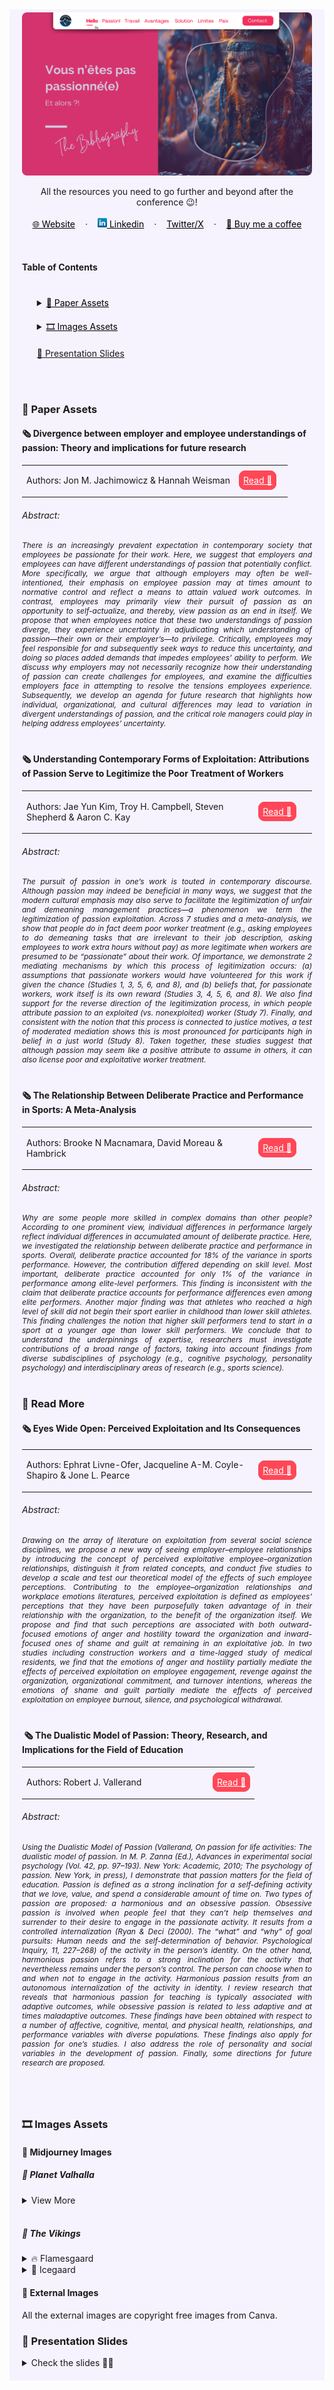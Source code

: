 <!-- RESOURCES COVER -->
[divergence-employee]: https://www.sciencedirect.com/science/article/abs/pii/S0191308522000132
[contemporary-exploitation]: https://gwern.net/doc/economics/2020-kim-2.pdf
[sport-meta]: https://www.researchgate.net/publication/281651689_The_Relationship_Between_Deliberate_Practice_and_Performance_in_Sports_A_Meta-Analysis
[wide-open]: https://journals.aom.org/doi/10.5465/amj.2017.1421
[dualistic-model]: https://link.springer.com/chapter/10.1007/978-981-287-630-0_3


<div style="background-color: #F6F3FF; padding: 20px" class="markdown-body">
<p align="center" style="margin-top: -15px">
  <a href="https://github.com/HelviraG/resources.dev-passion">
    <img style="border-radius: 8px" src="assets/images/dev_passion_cover.png" alt="Dev Passion cover" />
  </a>
</p>

  <p align="center">
    All the resources you need to go further and beyond after the conference 😉!
    <br />
    <br />
    <a href="https://helvira.dev" style="padding: 6px 12px; color: black" onmouseover="this.style.color='purple'; this.style.fontWeight=''" onmouseleave="this.style.color='black'">🌐 Website</a>
    ·
    <a href="https://linkedin.com/helvira-dev" style="padding: 6px 12px; color: black" onmouseover="this.style.color='purple';fontSize=''" onmouseleave="this.style.color='black'; this.style.fontWeight='normal'; fontSize='12px'"><img src="./assets/images/linkedin.png" width="15px"/> Linkedin</a>
    ·
    <a href="https://twitter.com/helvira_g" style="padding: 6px 12px; color: black" onmouseover="this.style.color='purple';" onmouseleave="this.style.color='black'">Twitter/X</a>
    ·
    <a href="https://www.buymeacoffee.com/helvira" style="padding: 6px 12px; color: black" onmouseover="this.style.color='purple';" onmouseleave="this.style.color='black'">🥤 Buy me a coffee</a>
  </p>

  <br />

  <!-- TABLE OF CONTENTS -->
  #### Table of Contents

  <ol style="list-style-type: none; margin-top: 40px;">
    <li>
      <!-- SCIENTIFIC PRESS SECTION -->
      <details>
        <summary>
          <a href="https://github.com/HelviraG/conferences.resources/tree/main/passion-dev#-paper-assets  " style="color: black" onmouseover="this.style.fontWeight='700';this.style.color='#6A42AB';" onmouseout="this.style.fontWeight='';this.style.color='black';">📰 Paper Assets</a>
        </summary>
          <ul style="list-style-type: none">
            <!-- USED DURING PRESENTATION SECTION -->
            <details style="margin-top: 20px">
            <summary>
              <a href="https://github.com/HelviraG/conferences.resources/tree/main/passion-dev#-paper-assets" style="color: black" onmouseover="this.style.fontWeight='700';this.style.color='#6A42AB';" onmouseout="this.style.fontWeight='';this.style.color='black';">Seen through the presentation</a>
            </summary>
            <ul style="list-style-type: none">
                <li style="margin-top: 10px">
                    <a href="https://github.com/HelviraG/conferences.resources/tree/main/passion-dev#%EF%B8%8F-divergence-between-employer-and-employee-understandings-of-passion-theory-and-implications-for-future-research" style="color: black" onmouseover="this.style.fontWeight='700';this.style.color='#6A42AB';" onmouseout="this.style.fontWeight='';this.style.color='black';">🧷 Divergence between employer and employee understandings of passion: Theory and implications for future research</a>
                </li>
                <li style="margin-top: 10px">
                    <a href="https://github.com/HelviraG/conferences.resources/tree/main/passion-dev#%EF%B8%8F-understanding-contemporary-forms-of-exploitation-attributions-of-passion-serve-to-legitimize-the-poor-treatment-of-workers" style="color: black" onmouseover="this.style.fontWeight='700';this.style.color='#6A42AB';" onmouseout="this.style.fontWeight='';this.style.color='black';">🧷 Understanding Contemporary Forms of Exploitation: Attributions of Passion Serve to Legitimize the Poor Treatment of Workers</a>
                </li>
                <li style="margin-top: 10px">
                    <a href="https://github.com/HelviraG/conferences.resources/tree/main/passion-dev#%EF%B8%8F-the-relationship-between-deliberate-practice-and-performance-in-sports-a-meta-analysis" style="color: black" onmouseover="this.style.fontWeight='700';this.style.color='#6A42AB';" onmouseout="this.style.fontWeight='';this.style.color='black';">🧷 The Relationship Between Deliberate Practice and Performance in Sports: A Meta-Analysis</a>
                </li>
            </ul>
            </details>
            <!-- MORE TO READ SECTION -->
            <details style="margin-top: 20px">
            <summary>
              <a href="https://github.com/HelviraG/conferences.resources/tree/main/passion-dev#-read-more" style="color: black" onmouseover="this.style.fontWeight='700';this.style.color='#6A42AB';" onmouseout="this.style.fontWeight='';this.style.color='black';">🔎 More to read</a>
            </summary>
            <ul style="list-style-type: none">
              <li style="margin-top: 8px">
                <a href="https://github.com/HelviraG/conferences.resources/tree/main/passion-dev#%EF%B8%8F-eyes-wide-open-perceived-exploitation-and-its-consequences" style="color: black" onmouseover="this.style.fontWeight='700';this.style.color='#6A42AB';" onmouseout="this.style.fontWeight='';this.style.color='black';">🧷 Eyes Wide Open: Perceived Exploitation and Its Consequences</a>
              </li>
              <li style="margin-top: 8px">
                <a href="https://github.com/HelviraG/conferences.resources/tree/main/passion-dev#%EF%B8%8F-%EF%B8%8F%EF%B8%8F-the-dualistic-model-of-passion-theory-research-and-implications-for-the-field-of-education" style="color: black" onmouseover="this.style.fontWeight='700';this.style.color='#6A42AB';" onmouseout="this.style.fontWeight='';this.style.color='black';">🧷 The Dualistic Model of Passion: Theory, Research, and Implications for the Field of Education</a>
              </li>
            </ul>
            </details>
          </ul>
      </details>
    </li>
    <!-- IMAGES ASSETS SECTION -->
    <li style="margin-top: 20px">
      <details style="margin-top: 10px">
      <summary>
        <a href="https://github.com/HelviraG/conferences.resources/tree/main/passion-dev#%EF%B8%8F-images-assets" style="color: black" onmouseover="this.style.fontWeight='700';this.style.color='#6A42AB';" onmouseout="this.style.fontWeight='';this.style.color='black';">🎞️ Images Assets</a>
      </summary>
      <!-- MIDJOURNEY IMAGES SECTION -->
      <ul style="list-style-type: none">
        <details style="margin-top: 10px">
        <summary>
          <a href="https://github.com/HelviraG/conferences.resources/tree/main/passion-dev#-midjourney-images" style="color: black" onmouseover="this.style.fontWeight='700';this.style.color='#6A42AB';" onmouseout="this.style.fontWeight='';this.style.color='black';">👾 Midjourney Images</a>
        </summary>
        <ul style="list-style-type: none; margin-top: 6px">
          <li><a href="https://github.com/HelviraG/conferences.resources/tree/main/passion-dev#-planet-valhalla" style="color: black" onmouseover="this.style.fontWeight='700';this.style.color='#6A42AB';" onmouseout="this.style.fontWeight='';this.style.color='black';">📍 Planet Valhalla</a></li>
          <li style="margin-top: 2px"><a href="https://github.com/HelviraG/conferences.resources/tree/main/passion-dev#-the-vikings" style="color: black" onmouseover="this.style.fontWeight='700';this.style.color='#6A42AB';" onmouseout="this.style.fontWeight='';this.style.color='black';">📍 The Vikings</a></li>
        </ul>
        </details>
      <!-- EXTERNAL IMAGES SECTION -->
        <div style="margin-top: 10px">
          <a href="https://github.com/HelviraG/conferences.resources/tree/main/passion-dev#-external-images" style="color: black" onmouseover="this.style.fontWeight='700';this.style.color='#6A42AB';" onmouseout="this.style.fontWeight='';this.style.color='black';">📎 External Images</a>
        </div>
      </ul>
      </details>
    </li>
    <li style="margin-top: 20px"><a href="https://github.com/HelviraG/conferences.resources/tree/main/passion-dev#-presentation-slides">💽 Presentation Slides</a></li>
  </ol>
  <br />
  <br />


### 📰 Paper Assets

#### 🗞️ Divergence between employer and employee understandings of passion: Theory and implications for future research

<table>
    <tbody>
      <tr align="left">
        <td style="border: none"><p style="font-size: 14px">Authors: Jon M. Jachimowicz & Hannah Weisman </p></td>
        <td width="20%" style="border: none; vertical-align: center">
          <a href="[divergence-employee]" style="color: white; background-color: #ff4757; border: 1px solid #ff4757; padding: 6px; border-radius: 10px" 
            onmouseover="this.style.fontWeight='500';this.style.border='1px solid #ffa502';this.style.color='white';this.style.backgroundColor='#ffa502';" 
            onmouseout="this.style.fontWeight='';this.style.color='white';this.style.backgroundColor='#ff4757';this.style.borderColor='#ff4757'">
            Read 👀
          </a>
        </td>
      </tr>
    </tbody>
  </table>
  <h6>Abstract:</h6>
  <p style="font-size: 12px; font-style: italic; text-align: justify">
There is an increasingly prevalent expectation in contemporary society that employees be passionate for their work. Here, we suggest that employers and employees can have different understandings of passion that potentially conflict. More specifically, we argue that although employers may often be well-intentioned, their emphasis on employee passion may at times amount to normative control and reflect a means to attain valued work outcomes. In contrast, employees may primarily view their pursuit of passion as an opportunity to self-actualize, and thereby, view passion as an end in itself. We propose that when employees notice that these two understandings of passion diverge, they experience uncertainty in adjudicating which understanding of passion—their own or their employer’s—to privilege. Critically, employees may feel responsible for and subsequently seek ways to reduce this uncertainty, and doing so places added demands that impedes employees’ ability to perform. We discuss why employers may not necessarily recognize how their understanding of passion can create challenges for employees, and examine the difficulties employers face in attempting to resolve the tensions employees experience. Subsequently, we develop an agenda for future research that highlights how individual, organizational, and cultural differences may lead to variation in divergent understandings of passion, and the critical role managers could play in helping address employees’ uncertainty.  </p>
  <div style="margin-top: 40px"></div>

#### 🗞️ Understanding Contemporary Forms of Exploitation: Attributions of Passion Serve to Legitimize the Poor Treatment of Workers

  <table>
    <tbody>
      <tr align="left">
        <td style="border: none"><p style="font-size: 14px">Authors: Jae Yun Kim, Troy H. Campbell, Steven Shepherd & Aaron C. Kay</p></td>
        <td width="20%" style="border: none; vertical-align: center">
          <a href="[contemporary-exploitation]" style="color: white; background-color: #ff4757; border: 1px solid #ff4757; padding: 6px; border-radius: 10px" 
            onmouseover="this.style.fontWeight='500';this.style.border='1px solid #ffa502';this.style.color='white';this.style.backgroundColor='#ffa502';" 
            onmouseout="this.style.fontWeight='';this.style.color='white';this.style.backgroundColor='#ff4757';this.style.borderColor='#ff4757'">
            Read 👀
          </a>
        </td>
      </tr>
    </tbody>
  </table>
  <h6>Abstract:</h6>
  <p style="font-size: 12px; font-style: italic; text-align: justify">
The pursuit of passion in one’s work is touted in contemporary discourse. Although passion may indeed
be beneficial in many ways, we suggest that the modern cultural emphasis may also serve to facilitate the
legitimization of unfair and demeaning management practices—a phenomenon we term the legitimization of passion exploitation. Across 7 studies and a meta-analysis, we show that people do in fact deem
poor worker treatment (e.g., asking employees to do demeaning tasks that are irrelevant to their job
description, asking employees to work extra hours without pay) as more legitimate when workers are
presumed to be “passionate” about their work. Of importance, we demonstrate 2 mediating mechanisms
by which this process of legitimization occurs: (a) assumptions that passionate workers would have
volunteered for this work if given the chance (Studies 1, 3, 5, 6, and 8), and (b) beliefs that, for passionate
workers, work itself is its own reward (Studies 3, 4, 5, 6, and 8). We also find support for the reverse
direction of the legitimization process, in which people attribute passion to an exploited (vs. nonexploited) worker (Study 7). Finally, and consistent with the notion that this process is connected to justice
motives, a test of moderated mediation shows this is most pronounced for participants high in belief in
a just world (Study 8). Taken together, these studies suggest that although passion may seem like a
positive attribute to assume in others, it can also license poor and exploitative worker treatment.  </p>
  <div style="margin-top: 40px"></div>

#### 🗞️ The Relationship Between Deliberate Practice and Performance in Sports: A Meta-Analysis

  <table>
    <tbody>
      <tr align="left">
        <td style="border: none"><p style="font-size: 14px">Authors: Brooke N Macnamara, David Moreau & Hambrick</p></td>
        <td width="20%" style="border: none; vertical-align: center">
          <a href="[sport-meta]" style="color: white; background-color: #ff4757; border: 1px solid #ff4757; padding: 6px; border-radius: 10px" 
            onmouseover="this.style.fontWeight='500';this.style.border='1px solid #ffa502';this.style.color='white';this.style.backgroundColor='#ffa502';" 
            onmouseout="this.style.fontWeight='';this.style.color='white';this.style.backgroundColor='#ff4757';this.style.borderColor='#ff4757'">
            Read 👀
          </a>
        </td>
      </tr>
    </tbody>
  </table>
<h6>Abstract:</h6>
  <p style="font-size: 12px; font-style: italic; text-align: justify">
    Why are some people more skilled in complex domains than other people? According to one prominent view, individual differences in performance largely reflect individual differences in accumulated amount of deliberate practice. Here, we investigated the relationship between deliberate practice and performance in sports. Overall, deliberate practice accounted for 18% of the variance in sports performance. However, the contribution differed depending on skill level. Most important, deliberate practice accounted for only 1% of the variance in performance among elite-level performers. This finding is inconsistent with the claim that deliberate practice accounts for performance differences even among elite performers. Another major finding was that athletes who reached a high level of skill did not begin their sport earlier in childhood than lower skill athletes. This finding challenges the notion that higher skill performers tend to start in a sport at a younger age than lower skill performers. We conclude that to understand the underpinnings of expertise, researchers must investigate contributions of a broad range of factors, taking into account findings from diverse subdisciplines of psychology (e.g., cognitive psychology, personality psychology) and interdisciplinary areas of research (e.g., sports science).  </p>
  <div style="margin-top: 40px"></div>

### 🔎 Read More

#### 🗞️ Eyes Wide Open: Perceived Exploitation and Its Consequences

  <table>
    <tbody>
      <tr align="left">
        <td style="border: none"><p style="font-size: 14px">Authors: Ephrat Livne-Ofer, Jacqueline A-M. Coyle-Shapiro & Jone L. Pearce</p></td>
        <td width="20%" style="border: none; vertical-align: center">
          <a href="[wide-open]" style="color: white; background-color: #ff4757; border: 1px solid #ff4757; padding: 6px; border-radius: 10px" 
            onmouseover="this.style.fontWeight='500';this.style.border='1px solid #ffa502';this.style.color='white';this.style.backgroundColor='#ffa502';" 
            onmouseout="this.style.fontWeight='';this.style.color='white';this.style.backgroundColor='#ff4757';this.style.borderColor='#ff4757'">
            Read 👀
          </a>
        </td>
      </tr>
    </tbody>
  </table>
<h6>Abstract:</h6>
  <p style="font-size: 12px; font-style: italic; text-align: justify">
Drawing on the array of literature on exploitation from several social science disciplines, we propose a new way of seeing employer–employee relationships by introducing the concept of perceived exploitative employee–organization relationships, distinguish it from related concepts, and conduct five studies to develop a scale and test our theoretical model of the effects of such employee perceptions. Contributing to the employee–organization relationships and workplace emotions literatures, perceived exploitation is defined as employees’ perceptions that they have been purposefully taken advantage of in their relationship with the organization, to the benefit of the organization itself. We propose and find that such perceptions are associated with both outward-focused emotions of anger and hostility toward the organization and inward-focused ones of shame and guilt at remaining in an exploitative job. In two studies including construction workers and a time-lagged study of medical residents, we find that the emotions of anger and hostility partially mediate the effects of perceived exploitation on employee engagement, revenge against the organization, organizational commitment, and turnover intentions, whereas the emotions of shame and guilt partially mediate the effects of perceived exploitation on employee burnout, silence, and psychological withdrawal.  <div style="margin-top: 40px"></div>
  <div style="margin-top: 40px"></div>

#### ️ ️🗞️ The Dualistic Model of Passion: Theory, Research, and Implications for the Field of Education

  <table>
    <tbody>
      <tr align="left">
        <td style="border: none"><p style="font-size: 14px">Authors: Robert J. Vallerand</p></td>
        <td width="20%" style="border: none; vertical-align: center">
          <a href="[dualistic-model]" style="color: white; background-color: #ff4757; border: 1px solid #ff4757; padding: 6px; border-radius: 10px" 
            onmouseover="this.style.fontWeight='500';this.style.border='1px solid #ffa502';this.style.color='white';this.style.backgroundColor='#ffa502';" 
            onmouseout="this.style.fontWeight='';this.style.color='white';this.style.backgroundColor='#ff4757';this.style.borderColor='#ff4757'">
            Read 👀
          </a>
        </td>
      </tr>
    </tbody>
  </table>
<h6>Abstract:</h6>
  <p style="font-size: 12px; font-style: italic; text-align: justify">
Using the Dualistic Model of Passion (Vallerand, On passion for life activities: The dualistic model of passion. In M. P. Zanna (Ed.), Advances in experimental social psychology (Vol. 42, pp. 97–193). New York: Academic, 2010; The psychology of passion. New York, in press), I demonstrate that passion matters for the field of education. Passion is defined as a strong inclination for a self-defining activity that we love, value, and spend a considerable amount of time on. Two types of passion are proposed: a harmonious and an obsessive passion. Obsessive passion is involved when people feel that they can’t help themselves and surrender to their desire to engage in the passionate activity. It results from a controlled internalization (Ryan & Deci (2000). The “what” and “why” of goal pursuits: Human needs and the self-determination of behavior. Psychological Inquiry, 11, 227–268) of the activity in the person’s identity. On the other hand, harmonious passion refers to a strong inclination for the activity that nevertheless remains under the person’s control. The person can choose when to and when not to engage in the activity. Harmonious passion results from an autonomous internalization of the activity in identity. I review research that reveals that harmonious passion for teaching is typically associated with adaptive outcomes, while obsessive passion is related to less adaptive and at times maladaptive outcomes. These findings have been obtained with respect to a number of affective, cognitive, mental, and physical health, relationships, and performance variables with diverse populations. These findings also apply for passion for one’s studies. I also address the role of personality and social variables in the development of passion. Finally, some directions for future research are proposed.  <div style="margin-top: 40px"></div>

<br />

### 🎞️ Images Assets

#### 👾 Midjourney Images

##### 📍 Planet Valhalla

<details>
    <summary>View More</summary>
  ```sh
    Script: A red gazy planet seen from space with written in bottom of the image in giant neon letters "Valhalla"
    # Job ID: 4ca5304d-321f-4381-919f-cb2db4fac351
    # seed --3176156740  
  ```
  <div style="max-width: 70%; margin: 0 auto">
    <img src="./assets/images/midjourney/planet_valhalla.png" />
  </div>

  ```sh
    Script: A red cloudy planet seen from space with stars photoshoot colored, with a futuristic bright neon sign in the bottom of the image that says in giant letter "Valhalla"
    # Job ID:  9193c783-a317-42bc-a45c-b8ff57b3739a
    # seed --843992840  
  ```
  <div style="max-width: 70%; margin: 0 auto">
    <img src="./assets/images/midjourney/valhalla_planet_1.png" />
  </div>

  ```sh
    Script: A fantasy map clearly Split in two parts, satellite photo
    # Job ID: b298e457-8fab-474f-8247-d9860d8a0b9c
    # seed --3227382508  
  ```
  <div style="max-width: 70%; margin: 0 auto">
    <img src="./assets/images/midjourney/valhalla_planet_map.png" />
  </div>
</details>

<br />

##### 📍 The Vikings

<details>
<summary>🔥 Flamesgaard</summary>

  ```sh
    Script: A gorgeous viking queen, a bright beautiful face war red painting, wearing an Amazon like armor, with vibrant red hair, sophisticated braids and jewelry, subtile profile angle, photo realistic, cinematic light, vibrant colors
    # Job ID: 25c65a99-ea53-4870-9747-9167d82861fb
    # seed --44516796  
  ```
  <div style="max-width: 70%; margin: 0 auto">
    <img src="./assets/images/midjourney/fire_viking_queen.png" />
  </div>

  ```sh
    Script: A front row of vikings with red hair and braids, with red horns, screaming, ready to fight, typing on a keyboard, computer screen visible, looking fierce
    # Job ID: 68c9806f-ec2e-4e4c-aab5-856c781b01e5
    # seed --877073640  
  ```
  <div style="max-width: 70%; margin: 0 auto">
    <img src="./assets/images/midjourney/viking_prez_cover.png" />
  </div>

  ```sh
    Script: A front row of vikings with red hair and braids, with red horns, screaming, ready to fight, typing on a keyboard, computer screen visible, looking fierce
    # Job ID: 120447b2-cf30-4a6a-89d9-113ee2ee5a87
    # seed --877073640  
  ```
  <div style="max-width: 70%; margin: 0 auto">
    <img src="./assets/images/midjourney/fire_viking_citizen_1.png" />
  </div>

  ```sh
    Script: A front row of vikings with red hair and braids, with red horns, screaming, ready to fight, typing on a keyboard, computer screen visible, looking fierce
    # Job ID: 24356437-de79-4457-98a9-43c470045e13
    # seed --877073640  
  ```
  <div style="max-width: 70%; margin: 0 auto">
    <img src="./assets/images/midjourney/fire_viking_citizen_2.png" />
  </div>

  ```sh
    Script: A front row of vikings with red hair and braids, with red horns, screaming, ready to fight, typing on a keyboard, computer screen visible, looking fierce
    # Job ID: b298e457-8fab-474f-8247-d9860d8a0b9c
    # seed --877073640  
  ```
  <div style="max-width: 70%; margin: 0 auto">
    <img src="./assets/images/midjourney/fire_viking_citizen_3.png" />
  </div>

  ```sh
    Script: A  front row of vikings with red hair and braids, with red horns, ready to fight, typing on a keyboard, looking fierce, with their computer screen in the foreground, photorealistic, cinematic light
    # Job ID: 564e7bcc-9fbc-460c-82c6-f4c095eb6f74
    # seed --1781832533  
  ```
  <div style="max-width: 70%; margin: 0 auto">
    <img src="./assets/images/midjourney/fire_viking_citizen_4.png" />
  </div>

  ```sh
    Script: A front row of vikings with red hair and braids, with red horns, screaming, ready to fight, typing on a keyboard, looking fierce, with their computer screen in the foreground, photorealistic, cinematic light
    # Job ID: b298e457-8fab-474f-8247-d9860d8a0b9c
    # seed --3227382508  
  ```
  <div style="max-width: 70%; margin: 0 auto">
    <img src="./assets/images/midjourney/fire_viking_citizen_5.png" />
  </div>

  ```sh
    Script: A front row of vikings with red hair and braids, with red horns, screaming, ready to fight, typing on a keyboard, looking fierce, with their computer screen in the foreground, photorealistic, cinematic light
    # Job ID: bae05ac8-ea8a-4e14-827e-1754a762555c
    # seed --2385038810  
  ```
  <div style="max-width: 70%; margin: 0 auto">
    <img src="./assets/images/midjourney/fire_viking_citizen_6.png" />
  </div>

  ```sh
    Script: A fantasy map clearly Split in two parts, satellite photo
    # Job ID: bd36b9ec-a0eb-4a4f-afeb-352324ac2de3
    # seed --2385038810  
  ```
  <div style="max-width: 70%; margin: 0 auto">
    <img src="./assets/images/midjourney/fire_viking_citizen_7.png" />
  </div>
</details>

<details>
<summary>🧊 Icegaard</summary>

  ```sh
    Script: A gorgeous viking queen, a bright beautiful face war painting, wearing an Amazon like armor, with blue hair, sophisticated braids and jewelry, subtile profile angle, photo realistic, cinematic light, vibrant colors
    # Job ID: 391d807d-bc64-4e74-8b3d-d77f43a82e60
    # seed --3616332674  
  ```
  <div style="max-width: 70%; margin: 0 auto">
    <img src="./assets/images/midjourney/ice_viking_queen.png" />
  </div>

  <div style="max-width: 70%; margin: 0 auto">
    <img src="./assets/images/midjourney/ice_viking_queen_closeup.png" />
  </div>

  ```sh
    Script: A front row of vikings with blue hair and braids, with blue horns, ready to fight, typing on a keyboard, looking fierce, with their computer screen in the foreground, photorealistic, cinematic light
    # Job ID: 38cfc790-7422-466b-81f9-4a307bae0d6f
    # seed --3094039146  
  ```
  <div style="max-width: 70%; margin: 0 auto">
    <img src="./assets/images/midjourney/ice_viking_citizen_1.png" />
  </div>

  ```sh
    Script: A front row of vikings with blue hair and braids, with blue helmet, ready to fight, typing on a keyboard, looking fierce, with their computer screen in the foreground, photorealistic, cinematic light
    # Job ID: 24163f9b-275d-4302-9e1c-d99e5358848d
    # seed --4132944021  
  ```
  <div style="max-width: 70%; margin: 0 auto">
    <img src="./assets/images/midjourney/ice_viking_citizen_2.png" />
  </div>

  ```sh
    Script: A front row of vikings with blue hair and braids, with blue helmet, ready to fight, typing on a keyboard, looking fierce, with their computer screen in the foreground, photorealistic, cinematic light
    # Job ID: b298e457-8fab-474f-8247-d9860d8a0b9c
    # seed --3088666809  
  ```
  <div style="max-width: 70%; margin: 0 auto">
    <img src="./assets/images/midjourney/ice_viking_citizen_3.png" />
  </div>

  ```sh
    Script: A front row of vikings with blue hair and braids, with blue horns, ready to fight, typing on a keyboard, looking fierce, with their computer screen in the foreground, photorealistic, cinematic light
    # Job ID: 211f8899-8d0c-4e9d-bbf2-37a29c73910b
    # seed --657639754  
  ```
  <div style="max-width: 70%; margin: 0 auto">
    <img src="./assets/images/midjourney/ice_viking_citizen_4.png" />
  </div>
</details>

#### 📎 External Images
All the external images are copyright free images from Canva.

### 💽 Presentation Slides

<details>
    <summary>Check the slides 🤨🧐</summary>
    <ul>
        <li>
            <img style="border-radius: 8px" src="assets/images/sneak_peek/dev_passion (5).png" alt="Dev passion slides" />
            <img style="border-radius: 8px" src="assets/images/sneak_peek/dev_passion (6).png" alt="Dev passion slides" />
            <img style="border-radius: 8px" src="assets/images/sneak_peek/dev_passion (2).png" alt="Dev passion slides" />
            <img style="border-radius: 8px" src="assets/images/sneak_peek/dev_passion (3).png" alt="Dev passion slides" />
            <img style="border-radius: 8px" src="assets/images/sneak_peek/dev_passion (4).png" alt="Dev passion slides" />
            <img style="border-radius: 8px" src="assets/images/sneak_peek/dev_passion (52).png" alt="Dev passion slides" />
            <img style="border-radius: 8px" src="assets/images/sneak_peek/dev_passion (53).png" alt="Dev passion slides" />
            <img style="border-radius: 8px" src="assets/images/sneak_peek/dev_passion (54).png" alt="Dev passion slides" />
            <img style="border-radius: 8px" src="assets/images/sneak_peek/dev_passion (55).png" alt="Dev passion slides" />
            <img style="border-radius: 8px" src="assets/images/sneak_peek/dev_passion (56).png" alt="Dev passion slides" />
            <img style="border-radius: 8px" src="assets/images/sneak_peek/dev_passion (57).png" alt="Dev passion slides" />
            <img style="border-radius: 8px" src="assets/images/sneak_peek/dev_passion (1).png" alt="Dev passion slides" />
            <img style="border-radius: 8px" src="assets/images/sneak_peek/dev_passion (41).png" alt="Dev passion slides" />
            <img style="border-radius: 8px" src="assets/images/sneak_peek/dev_passion (42).png" alt="Dev passion slides" />
            <img style="border-radius: 8px" src="assets/images/sneak_peek/dev_passion (43).png" alt="Dev passion slides" />
            <img style="border-radius: 8px" src="assets/images/sneak_peek/dev_passion (44).png" alt="Dev passion slides" />
            <img style="border-radius: 8px" src="assets/images/sneak_peek/dev_passion (45).png" alt="Dev passion slides" />
            <img style="border-radius: 8px" src="assets/images/sneak_peek/dev_passion (46).png" alt="Dev passion slides" />
            <img style="border-radius: 8px" src="assets/images/sneak_peek/dev_passion (47).png" alt="Dev passion slides" />
            <img style="border-radius: 8px" src="assets/images/sneak_peek/dev_passion (48).png" alt="Dev passion slides" />
            <img style="border-radius: 8px" src="assets/images/sneak_peek/dev_passion (49).png" alt="Dev passion slides" />
            <img style="border-radius: 8px" src="assets/images/sneak_peek/dev_passion (50).png" alt="Dev passion slides" />
            <img style="border-radius: 8px" src="assets/images/sneak_peek/dev_passion (51).png" alt="Dev passion slides" />
            <img style="border-radius: 8px" src="assets/images/sneak_peek/dev_passion (29).png" alt="Dev passion slides" />
            <img style="border-radius: 8px" src="assets/images/sneak_peek/dev_passion (30).png" alt="Dev passion slides" />
            <img style="border-radius: 8px" src="assets/images/sneak_peek/dev_passion (31).png" alt="Dev passion slides" />
            <img style="border-radius: 8px" src="assets/images/sneak_peek/dev_passion (32).png" alt="Dev passion slides" />
            <img style="border-radius: 8px" src="assets/images/sneak_peek/dev_passion (33).png" alt="Dev passion slides" />
            <img style="border-radius: 8px" src="assets/images/sneak_peek/dev_passion (34).png" alt="Dev passion slides" />
            <img style="border-radius: 8px" src="assets/images/sneak_peek/dev_passion (35).png" alt="Dev passion slides" />
            <img style="border-radius: 8px" src="assets/images/sneak_peek/dev_passion (36).png" alt="Dev passion slides" />
            <img style="border-radius: 8px" src="assets/images/sneak_peek/dev_passion (37).png" alt="Dev passion slides" />
            <img style="border-radius: 8px" src="assets/images/sneak_peek/dev_passion (38).png" alt="Dev passion slides" />
            <img style="border-radius: 8px" src="assets/images/sneak_peek/dev_passion (39).png" alt="Dev passion slides" />
            <img style="border-radius: 8px" src="assets/images/sneak_peek/dev_passion (40).png" alt="Dev passion slides" />
            <img style="border-radius: 8px" src="assets/images/sneak_peek/dev_passion (16).png" alt="Dev passion slides" />
            <img style="border-radius: 8px" src="assets/images/sneak_peek/dev_passion (17).png" alt="Dev passion slides" />
            <img style="border-radius: 8px" src="assets/images/sneak_peek/dev_passion (18).png" alt="Dev passion slides" />
            <img style="border-radius: 8px" src="assets/images/sneak_peek/dev_passion (19).png" alt="Dev passion slides" />
            <img style="border-radius: 8px" src="assets/images/sneak_peek/dev_passion (20).png" alt="Dev passion slides" />
            <img style="border-radius: 8px" src="assets/images/sneak_peek/dev_passion (21).png" alt="Dev passion slides" />
            <img style="border-radius: 8px" src="assets/images/sneak_peek/dev_passion (22).png" alt="Dev passion slides" />
            <img style="border-radius: 8px" src="assets/images/sneak_peek/dev_passion (23).png" alt="Dev passion slides" />
            <img style="border-radius: 8px" src="assets/images/sneak_peek/dev_passion (24).png" alt="Dev passion slides" />
            <img style="border-radius: 8px" src="assets/images/sneak_peek/dev_passion (25).png" alt="Dev passion slides" />
            <img style="border-radius: 8px" src="assets/images/sneak_peek/dev_passion (26).png" alt="Dev passion slides" />
            <img style="border-radius: 8px" src="assets/images/sneak_peek/dev_passion (27).png" alt="Dev passion slides" />
            <img style="border-radius: 8px" src="assets/images/sneak_peek/dev_passion (28).png" alt="Dev passion slides" />
            <img style="border-radius: 8px" src="assets/images/sneak_peek/dev_passion (7).png" alt="Dev passion slides" />
            <img style="border-radius: 8px" src="assets/images/sneak_peek/dev_passion (8).png" alt="Dev passion slides" />
            <img style="border-radius: 8px" src="assets/images/sneak_peek/dev_passion (9).png" alt="Dev passion slides" />
            <img style="border-radius: 8px" src="assets/images/sneak_peek/dev_passion (10).png" alt="Dev passion slides" />
            <img style="border-radius: 8px" src="assets/images/sneak_peek/dev_passion (11).png" alt="Dev passion slides" />
            <img style="border-radius: 8px" src="assets/images/sneak_peek/dev_passion (12).png" alt="Dev passion slides" />
            <img style="border-radius: 8px" src="assets/images/sneak_peek/dev_passion (13).png" alt="Dev passion slides" />
            <img style="border-radius: 8px" src="assets/images/sneak_peek/dev_passion (14).png" alt="Dev passion slides" />
            <img style="border-radius: 8px" src="assets/images/sneak_peek/dev_passion (15).png" alt="Dev passion slides" />
        </li>
    </ul>
</details>

</div>